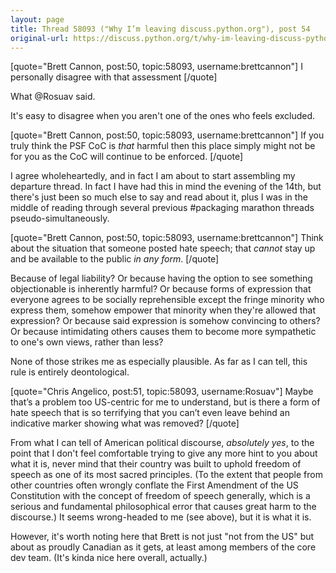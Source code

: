 ```yaml
---
layout: page 
title: Thread 58093 ("Why I’m leaving discuss.python.org"), post 54
original-url: https://discuss.python.org/t/why-im-leaving-discuss-python-org/58093/54
---
```


[quote="Brett Cannon, post:50, topic:58093, username:brettcannon"]
I personally disagree with that assessment
[/quote]

What @Rosuav said.

It's easy to disagree when you aren't one of the ones who feels excluded.

[quote="Brett Cannon, post:50, topic:58093, username:brettcannon"]
If you truly think the PSF CoC is *that* harmful then this place simply might not be for you as the CoC will continue to be enforced.
[/quote]

I agree wholeheartedly, and in fact I am about to start assembling my departure thread. In fact I have had this in mind the evening of the 14th, but there's just been so much else to say and read about it, plus I was in the middle of reading through several previous #packaging marathon threads pseudo-simultaneously.

[quote="Brett Cannon, post:50, topic:58093, username:brettcannon"]
Think about the situation that someone posted hate speech; that *cannot* stay up and be available to the public *in any form*.
[/quote]

Because of legal liability? Or because having the option to see something objectionable is inherently harmful? Or because forms of expression that everyone agrees to be socially reprehensible except the fringe minority who express them, somehow empower that minority when they're allowed that expression? Or because said expression is somehow convincing to others? Or because intimidating others causes them to become more sympathetic to one's own views, rather than less?

None of those strikes me as especially plausible. As far as I can tell, this rule is entirely deontological.

[quote="Chris Angelico, post:51, topic:58093, username:Rosuav"]
Maybe that’s a problem too US-centric for me to understand, but is there a form of hate speech that is so terrifying that you can’t even leave behind an indicative marker showing what was removed?
[/quote]

From what I can tell of American political discourse, *absolutely yes*, to the point that I don't feel comfortable trying to give any more hint to you about what it is, never mind that their country was built to uphold freedom of speech as one of its most sacred principles. (To the extent that people from other countries often wrongly conflate the First Amendment of the US Constitution with the concept of freedom of speech generally, which is a serious and fundamental philosophical error that causes great harm to the discourse.) It seems wrong-headed to me (see above), but it is what it is.

However, it's worth noting here that Brett is not just "not from the US" but about as proudly Canadian as it gets, at least among members of the core dev team. (It's kinda nice here overall, actually.)


